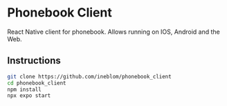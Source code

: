 # Phonebook Client

React Native client for phonebook. Allows running
on IOS, Android and the Web.

## Instructions

```bash
git clone https://github.com/ineblom/phonebook_client
cd phonebook_client
npm install
npx expo start
```